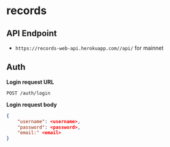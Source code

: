 # records

## API Endpoint
* `https://records-web-api.herokuapp.com//api/` for mainnet

## Auth 
**Login request URL**
```
POST /auth/login
```

**Login request body**
```json 
{
    "username": <username>,
    "password": <password>,
    "email:" <email>
}
```

 

